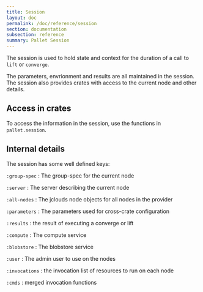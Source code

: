 ```yaml
---
title: Session
layout: doc
permalink: /doc/reference/session
section: documentation
subsection: reference
summary: Pallet Session
---
```


The session is used to hold state and context for the duration of a call
to `lift` or `converge`.

The parameters, envrionment and results are all maintained in the session.  The
session also provides crates with access to the current node and other details.

## Access in crates

To access the information in the session, use the functions in
`pallet.session`.

## Internal details

The session has some well defined keys:

`:group-spec` 
: The group-spec for the current node

`:server`
: The server describing the current node

`:all-nodes`
: The jclouds node objects for all nodes in the provider

`:parameters` 
: The parameters used for cross-crate configuration

`:results`
: the result of executing a converge or lift

`:compute`
: The compute service

`:blobstore` 
: The blobstore service

`:user`
: The admin user to use on the nodes

`:invocations` 
: the invocation list of resources to run on each node

`:cmds` 
: merged invocation functions